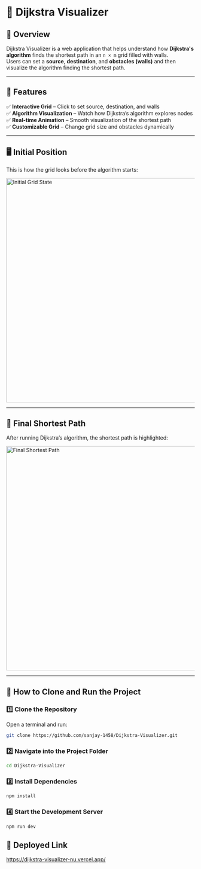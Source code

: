 # 🚀 Dijkstra Visualizer

## 📌 Overview
Dijkstra Visualizer is a web application that helps understand how **Dijkstra's algorithm** finds the shortest path in an `n × m` grid filled with walls.  
Users can set a **source**, **destination**, and **obstacles (walls)** and then visualize the algorithm finding the shortest path.

---

## 🌟 Features
✅ **Interactive Grid** – Click to set source, destination, and walls  
✅ **Algorithm Visualization** – Watch how Dijkstra’s algorithm explores nodes  
✅ **Real-time Animation** – Smooth visualization of the shortest path  
✅ **Customizable Grid** – Change grid size and obstacles dynamically  

---

## 🖥️ Initial Position  
This is how the grid looks before the algorithm starts:

<img src="https://github.com/user-attachments/assets/d8433c9b-3c29-45ad-a387-564d0be2b8d0" width="600" alt="Initial Grid State">

---

## 🏁 Final Shortest Path  
After running Dijkstra’s algorithm, the shortest path is highlighted:

<img src="https://github.com/user-attachments/assets/f60a4d8c-8fc3-4d9f-a229-01c19d9c019d" width="600" alt="Final Shortest Path">

---

## 🚀 How to Clone and Run the Project  

### **1️⃣ Clone the Repository**  
Open a terminal and run:

```sh
git clone https://github.com/sanjay-1458/Dijkstra-Visualizer.git
```

### **2️⃣ Navigate into the Project Folder**  

```sh
cd Dijkstra-Visualizer

```

### **3️⃣ Install Dependencies**  
```sh
npm install

```

### **4️⃣ Start the Development Server**  

```sh
npm run dev

```
## 🚀 Deployed Link
https://dijkstra-visualizer-nu.vercel.app/

